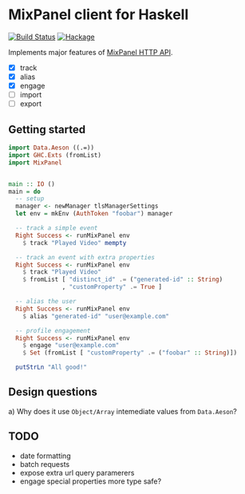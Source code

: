 # MixPanel client for Haskell


[![Build Status](https://travis-ci.com/domenkozar/mixpanel-client.svg?branch=master)](https://travis-ci.com/domenkozar/mixpanel-client)
[![Hackage](https://img.shields.io/hackage/v/mixpanel-client.svg)](https://hackage.haskell.org/package/mixpanel-client)


Implements major features of [MixPanel HTTP API](https://mixpanel.com/help/reference/http).

- [x] track
- [x] alias
- [x] engage
- [ ] import
- [ ] export

## Getting started

```haskell
import Data.Aeson ((.=))
import GHC.Exts (fromList)
import MixPanel


main :: IO ()
main = do
  -- setup
  manager <- newManager tlsManagerSettings
  let env = mkEnv (AuthToken "foobar") manager

  -- track a simple event
  Right Success <- runMixPanel env
    $ track "Played Video" mempty

  -- track an event with extra properties
  Right Success <- runMixPanel env
    $ track "Played Video"
    $ fromList [ "distinct_id" .= ("generated-id" :: String)
               , "customProperty" .= True ]

  -- alias the user
  Right Success <- runMixPanel env
    $ alias "generated-id" "user@example.com"

  -- profile engagement
  Right Success <- runMixPanel env
    $ engage "user@example.com"
    $ Set (fromList [ "customProperty" .= ("foobar" :: String)])

  putStrLn "All good!"
```

## Design questions

a) Why does it use `Object/Array` intemediate values from `Data.Aeson`?


## TODO

- date formatting
- batch requests
- expose extra url query paramerers
- engage special properties more type safe?
